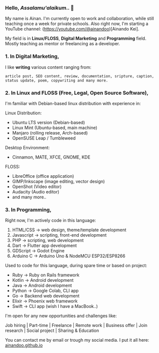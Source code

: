 ### Hello, _Assalamu'alaikum_.. 👋

My name is Ainan. I'm currently open to work and collaboration, while still teaching once a week for private schools. 
Also right now, I'm starting a YouTube channel: (https://youtube.com/@ainandoo)[Ainando Kei].

My field is in **Linux/FLOSS**, **Digital Marketing** and **Programming** field. Mostly teaching as mentor or freelancing as a developer.

### 1. In Digital Marketing, 

I like **writing** various content ranging from:

    article post, SEO content, review, documentation, sripture, caption, status update, poem, copywriting and many more.


### 2. In Linux and FLOSS (Free, Legal, Open Source Software), 

I'm familiar with Debian-based linux distribution with experience in:

Linux Distribution:
- Ubuntu LTS version (Debian-based)
- Linux Mint (Ubuntu-based, main machine)
- Manjaro (rolling release, Arch-based)
- OpenSUSE Leap / Tumbleweed

Desktop Environment:
- Cinnamon, MATE, XFCE, GNOME, KDE

FLOSS:
- LibreOffice (office application)
- GIMP/Inkscape (image editing, vector design)
- OpenShot (Video editor)
- Audacity (Audio editor)
- and many more..

### 3. In Programming, 

Right now, I'm actively code in this language:

1. HTML/CSS -> web design, theme/template development
2. Javascript -> scripting, front-end development
3. PHP -> scripting, web development
4. Dart -> Flutter app development
5. GDScript -> Godot Engine
6. Arduino C -> Arduino Uno & NodeMCU ESP32/ESP8266

Used to code for this language, during spare time or based on project:
- Ruby -> Ruby on Rails framework
- Kotlin -> Android development
- Java -> Android development
- Python -> Google Colab, CLI app
- Go -> Backend web development
- Elixir -> Phoenix web framework
- Swift -> CLI app (wish I have a MacBook..)

I'm open for any new opportunities and challenges like:

Job hiring | Part-time | Freelance | Remote work | Business offer | Join research | Social project | Sharing & Education

You can contact me by email or trough my social media. 
I put it all here: <a href="https://ainandoo.github.io">ainandoo.github.io<a/>

<!--
**ainandoo/ainandoo** is a ✨ _special_ ✨ repository because its `README.md` (this file) appears on your GitHub profile.

Here are some ideas to get you started:

- 🔭 I’m currently working on ...
- 🌱 I’m currently learning ...
- 👯 I’m looking to collaborate on ...
- 🤔 I’m looking for help with ...
- 💬 Ask me about ...
- 📫 How to reach me: ...
- 😄 Pronouns: ...
- ⚡ Fun fact: ...
-->
